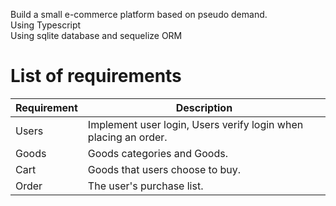 Build a small e-commerce platform based on pseudo demand.<br />
Using Typescript<br />
Using sqlite database and sequelize ORM<br />

# List of requirements

| Requirement | Description                                                     |
| ----------- | --------------------------------------------------------------- |
| Users       | Implement user login, Users verify login when placing an order. |
| Goods       | Goods categories and Goods.                                     |
| Cart        | Goods that users choose to buy.                                 |
| Order       | The user's purchase list.                                       |
